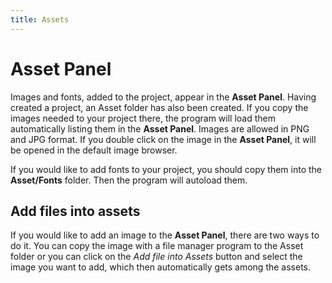 ```yaml
---
title: Assets
---
```


# Asset Panel

Images and fonts, added to the project, appear in the **Asset Panel**. Having created a project, an Asset folder has also been created. If you copy the images needed to your project there, the program will load them automatically listing them in the **Asset Panel**. Images are allowed in PNG and JPG format. If you double click on the image in the **Asset Panel**, it will be opened in the default image browser.

If you would like to add fonts to your project, you should copy them into the **Asset/Fonts** folder. Then the program will autoload them.

## Add files into assets

If you would like to add an image to the **Asset Panel**, there are two ways to do it. You can copy the image with a file manager program to the Asset folder or you can click on the *Add file into Assets* button and select the image you want to add, which then automatically gets among the assets.
